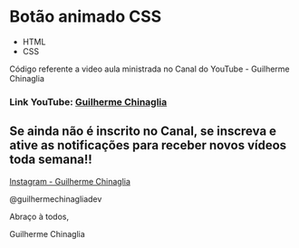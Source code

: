 # Botão animado CSS

- HTML
- CSS

Código referente a video aula ministrada no Canal do YouTube - Guilherme Chinaglia

### Link YouTube: [Guilherme Chinaglia](https://youtube.com/c/GuilhermeChinaglia?sub_confirmation=1)

## Se ainda não é inscrito no Canal, se inscreva e ative as notificações para receber novos vídeos toda semana!!

[Instagram - Guilherme Chinaglia](https://www.instagram.com/guilhermechinagliadev/)

@guilhermechinagliadev

Abraço à todos,

Guilherme Chinaglia
